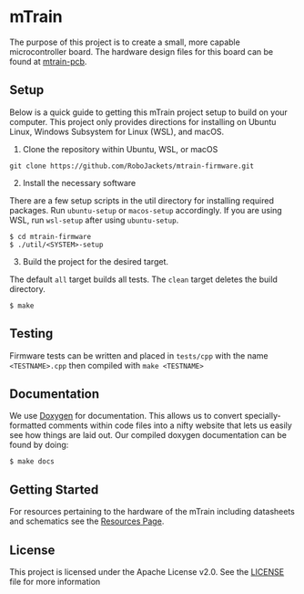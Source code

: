 # mTrain

The purpose of this project is to create a small, more capable microcontroller board. The hardware design files for this board can be found at [mtrain-pcb](https://github.com/RoboJackets/mtrain-pcb).

## Setup
Below is a quick guide to getting this mTrain project setup to build on your computer. This project only provides directions for installing on Ubuntu Linux, Windows Subsystem for Linux (WSL), and macOS.

1) Clone the repository within Ubuntu, WSL, or macOS

```
git clone https://github.com/RoboJackets/mtrain-firmware.git
```

2) Install the necessary software

There are a few setup scripts in the util directory for installing required packages.  Run `ubuntu-setup` or `macos-setup` accordingly. If you are using WSL, run `wsl-setup` after using `ubuntu-setup`.

```
$ cd mtrain-firmware
$ ./util/<SYSTEM>-setup
```
3) Build the project for the desired target.

The default `all` target builds all tests. The `clean` target deletes the build directory.

```
$ make
```

## Testing

Firmware tests can be written and placed in `tests/cpp` with the name `<TESTNAME>.cpp` then compiled with `make <TESTNAME>`

## Documentation

We use [Doxygen](https://www.doxygen.nl/index.html) for documentation.  This allows us to convert specially-formatted comments within code files into a nifty website that lets us easily see how things are laid out.  Our compiled doxygen documentation can be found by doing:

```
$ make docs
```

## Getting Started

For resources pertaining to the hardware of the mTrain including datasheets and schematics see the [Resources Page](doc/ExternalResources.md).

## License

This project is licensed under the Apache License v2.0.  See the [LICENSE](LICENSE) file for more information
